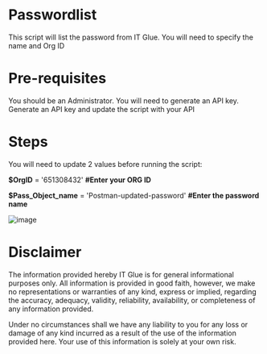# Passwordlist
This script will list the password from IT Glue. You will need to specify the name and Org ID

# Pre-requisites

You should be an Administrator. You will need to generate an API key. Generate an API key and update the script with your API

# Steps

You will need to update 2 values before running the script:

**$OrgID** = '651308432' **#Enter your ORG ID**

**$Pass_Object_name** = 'Postman-updated-password' **#Enter the password name**

![image](https://github.com/user-attachments/assets/4dc51b1d-9e99-4dc7-aeed-8270b88bb441)


# Disclaimer

The information provided hereby IT Glue is for general informational purposes only. All information is provided in good faith, however, we make no representations or warranties of any kind, express or implied, regarding the accuracy, adequacy, validity, reliability, availability, or completeness of any information provided.

Under no circumstances shall we have any liability to you for any loss or damage of any kind incurred as a result of the use of the information provided here. Your use of this information is solely at your own risk.
